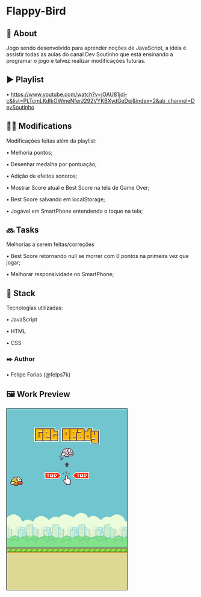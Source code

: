 # Flappy-Bird

## 📖 About

Jogo sendo desenvolvido para aprender noções de JavaScript, a idéia é assistir todas as aulas do canal Dev Soutinho que está ensinando a programar o jogo e talvez realizar modificações futuras.

## ▶️ Playlist

• https://www.youtube.com/watch?v=jOAU81jdi-c&list=PLTcmLKdIkOWmeNferJ292VYKBXydGeDej&index=2&ab_channel=DevSoutinho

## 👨‍🔧 Modifications

Modificações feitas além da playlist:

• Melhoria pontos;

• Desenhar medalha por pontuação;

• Adição de efeitos sonoros;

• Mostrar Score atual e Best Score na tela de Game Over;

• Best Score salvando em localStorage;

• Jogável em SmartPhone entendendo o toque na tela;

## 🔜 Tasks

Melhorias a serem feitas/correções

• Best Score retornando null se morrer com 0 pontos na primeira vez que jogar;

• Melhorar responsividade no SmartPhone;

## 🔧 Stack
Tecnologias utilizadas:

• JavaScript

• HTML

• CSS

### ✒️ Author

• Felipe Farias (@felps7k)

## 🖼 Work Preview

![Final Preview](https://github.com/felps7k/flappy-bird/blob/main/preview.png)

